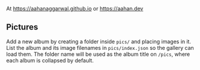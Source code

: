 At https://aahanaggarwal.github.io or https://aahan.dev

## Pictures

Add a new album by creating a folder inside `pics/` and placing images in it.
List the album and its image filenames in `pics/index.json` so the gallery can
load them. The folder name will be used as the album title on `/pics`, where
each album is collapsed by default.


